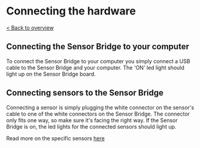 # Connecting the hardware
[< Back to overview](README.md)

## Connecting the Sensor Bridge to your computer

To connect the Sensor Bridge to your computer you simply connect a USB cable to the Sensor Bridge and your computer. The 'ON' led light should light up on the Sensor Bridge board.

## Connecting sensors to the Sensor Bridge

Connecting a sensor is simply plugging the white connector on the sensor's cable to one of the white connectors on the Sensor Bridge. The connector only fits one way, so make sure it's facing the right way. If the Sensor Bridge is on, the led lights for the connected sensors should light up.

Read more on the specific sensors [here](sensors.md)